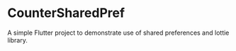 # CounterSharedPref
A simple Flutter project to demonstrate use of shared preferences and lottie library.
